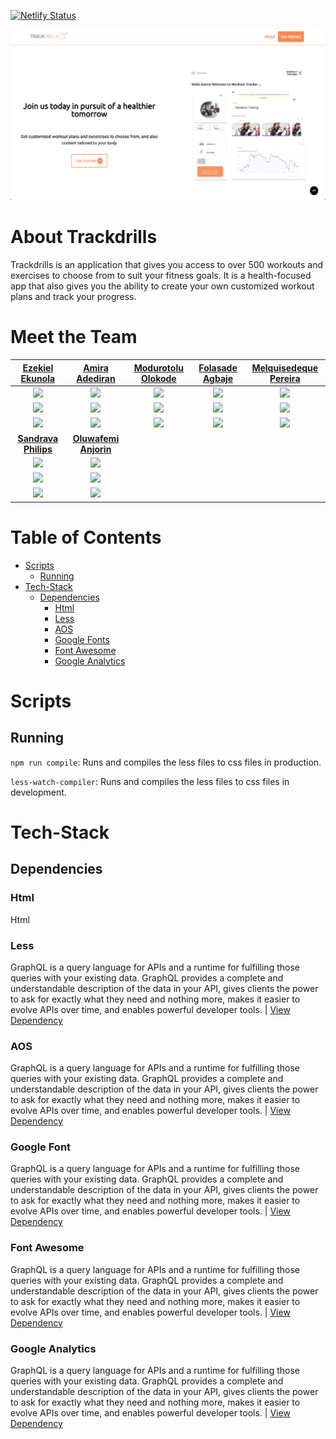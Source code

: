 [![Netlify Status](https://api.netlify.com/api/v1/badges/a1c128aa-4622-4859-9b55-c0f7f5b8956b/deploy-status)](https://app.netlify.com/sites/trackdrills-landing/deploys)

<img src="./assets/trackdrills_banner.png" />

# About Trackdrills

Trackdrills is an application that gives you access to over 500 workouts and exercises to choose from to suit your fitness goals. It is a health-focused app that also gives you the ability to create your own customized workout plans and track your progress.

# Meet the Team

|                                          [Ezekiel Ekunola](https://github.com/easybuoy)                                          |                                                [Amira Adediran](https://github.com/amxra)                                                 |                                         [Modurotolu Olokode](https://github.com/durotolu)                                          |                                       [Folasade Agbaje](https://github.com/estheragbaje)                                       |                                   [Melquisedeque Pereira](https://github.com/melquip)                                    |
| :------------------------------------------------------------------------------------------------------------------------------: | :---------------------------------------------------------------------------------------------------------------------------------------: | :--------------------------------------------------------------------------------------------------------------------------------: | :----------------------------------------------------------------------------------------------------------------------------: | :----------------------------------------------------------------------------------------------------------------------: |
|    [<img src="https://ca.slack-edge.com/T4JUEB3ME-UHQMX3CLS-4607ead88481-512" width = "200" />](https://github.com/easybuoy)     |          [<img src="https://ca.slack-edge.com/T4JUEB3ME-ULJJ9BPPD-e5a7c1cc71bf-512" width = "200" />](https://github.com/amxra)           |     [<img src="https://ca.slack-edge.com/T4JUEB3ME-ULPJMSH9P-eedde51dbb77-512" width = "200" />](https://github.com/durotolu)      | [<img src="https://ca.slack-edge.com/T4JUEB3ME-ULVMV2R29-7103c65528c4-5122" width = "200" />](https://github.com/estheragbaje) | [<img src="https://ca.slack-edge.com/T4JUEB3ME-ULJ9RFUFM-36a61875911d-512" width = "200" />](https://github.com/melquip) |
|                      [<img src="https://github.com/favicon.ico" width="15"> ](https://github.com/easybuoy)                       |                            [<img src="https://github.com/favicon.ico" width="15"> ](https://github.com/amxra)                             |                       [<img src="https://github.com/favicon.ico" width="15"> ](https://github.com/durotolu)                        |                   [<img src="https://github.com/favicon.ico" width="15"> ](https://github.com/estheragbaje)                    |                   [<img src="https://github.com/favicon.ico" width="15"> ](https://github.com/melquip)                   |
|     [ <img src="https://static.licdn.com/sc/h/al2o9zrvru7aqj8e1x2rzsrca" width="15"> ](https://www.linkedin.com/in/easybuoy)     | [ <img src="https://static.licdn.com/sc/h/al2o9zrvru7aqj8e1x2rzsrca" width="15"> ](https://www.linkedin.com/in/amira-adediran-8308b4196/) | [ <img src="https://static.licdn.com/sc/h/al2o9zrvru7aqj8e1x2rzsrca" width="15"> ](https://www.linkedin.com/in/modurotoluolokode/) | [ <img src="https://static.licdn.com/sc/h/al2o9zrvru7aqj8e1x2rzsrca" width="15"> ](https://www.linkedin.com/in/folasadeagbaje) | [ <img src="https://static.licdn.com/sc/h/al2o9zrvru7aqj8e1x2rzsrca" width="15"> ](https://www.linkedin.com/in/melquip/) |
|                                    [**Sandrava Philips**](https://github.com/Sandravaphilips)                                    |                                           [**Oluwafemi Anjorin**](https://github.com/Leelsmuth)                                           |                                                                                                                                    |
| [<img src="https://ca.slack-edge.com/T4JUEB3ME-ULVJMEELU-2b21a1df08ff-512" width = "200" />](https://github.com/Sandravaphilips) |        [<img src="https://ca.slack-edge.com/T4JUEB3ME-ULPHCUQF3-48914af04c69-512" width = "200" />](https://github.com/Leelsmuth)         |                                                                                                                                    |
|                   [<img src="https://github.com/favicon.ico" width="15"> ](https://github.com/Sandravaphilips)                   |                          [<img src="https://github.com/favicon.ico" width="15"> ](https://github.com/Leelsmuth)                           |                                                                                                                                    |
| [ <img src="https://static.licdn.com/sc/h/al2o9zrvru7aqj8e1x2rzsrca" width="15"> ](https://www.linkedin.com/in/sandravaphilips)  |     [ <img src="https://static.licdn.com/sc/h/al2o9zrvru7aqj8e1x2rzsrca" width="15"> ](https://www.linkedin.com/in/oluwafemi-anjorin)     |

# Table of Contents

- [Scripts](#scripts)
  - [Running](#running)
- [Tech-Stack](#tech-stack)
  - [Dependencies](#dependencies)
    - [Html](#html)
    - [Less](#Less)
    - [AOS](#Aos)
    - [Google Fonts](#Google-fonts)
    - [Font Awesome](#Font-awesome)
    - [Google Analytics](#Google-analytics)

# Scripts

## Running

`npm run compile`: Runs and compiles the less files to css files in production.

`less-watch-compiler`: Runs and compiles the less files to css files in development.

# Tech-Stack

## Dependencies

### Html

Html

### Less

GraphQL is a query language for APIs and a runtime for fulfilling those queries with your existing data. GraphQL provides a complete and understandable description of the data in your API, gives clients the power to ask for exactly what they need and nothing more, makes it easier to evolve APIs over time, and enables powerful developer tools. | [View Dependency](https://graphql.org/)

### AOS

GraphQL is a query language for APIs and a runtime for fulfilling those queries with your existing data. GraphQL provides a complete and understandable description of the data in your API, gives clients the power to ask for exactly what they need and nothing more, makes it easier to evolve APIs over time, and enables powerful developer tools. | [View Dependency](https://graphql.org/)

### Google Font

GraphQL is a query language for APIs and a runtime for fulfilling those queries with your existing data. GraphQL provides a complete and understandable description of the data in your API, gives clients the power to ask for exactly what they need and nothing more, makes it easier to evolve APIs over time, and enables powerful developer tools. | [View Dependency](https://graphql.org/)

### Font Awesome

GraphQL is a query language for APIs and a runtime for fulfilling those queries with your existing data. GraphQL provides a complete and understandable description of the data in your API, gives clients the power to ask for exactly what they need and nothing more, makes it easier to evolve APIs over time, and enables powerful developer tools. | [View Dependency](https://graphql.org/)

### Google Analytics

GraphQL is a query language for APIs and a runtime for fulfilling those queries with your existing data. GraphQL provides a complete and understandable description of the data in your API, gives clients the power to ask for exactly what they need and nothing more, makes it easier to evolve APIs over time, and enables powerful developer tools. | [View Dependency](https://graphql.org/)
